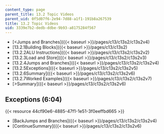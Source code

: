 ```yaml
---
content_type: page
parent_title: 13.2 Topic Videos
parent_uid: 0f5d07f6-2e94-7d88-a1f1-191b8a267539
title: 13.2 Topic Videos
uid: 3339e7b2-dedb-ddbe-9b93-a8175284f567
---
```


*   [\<Jumps and Branches]({{< baseurl >}}/pages/c13/c13s2/c13s2v4)
*   [13.2.1Building Blocks]({{< baseurl >}}/pages/c13/c13s2)
*   [13.2.2ALU Instructions]({{< baseurl >}}/pages/c13/c13s2/c13s2v2)
*   [13.2.3Load and Store]({{< baseurl >}}/pages/c13/c13s2/c13s2v3)
*   [13.2.4Jumps and Branches]({{< baseurl >}}/pages/c13/c13s2/c13s2v4)
*   [13.2.5Exceptions]({{< baseurl >}}/pages/c13/c13s2/c13s2v5)
*   [13.2.6Summary]({{< baseurl >}}/pages/c13/c13s2/c13s2v6)
*   [13.2.7Worked Examples]({{< baseurl >}}/pages/c13/c13s2/c13s2v7)
*   [\>Summary]({{< baseurl >}}/pages/c13/c13s2/c13s2v6)

Exceptions (6:04)
-----------------

{{< resource 44cf90e6-4885-47f1-1e51-3f0eeffbd665 >}}

*   [BackJumps and Branches]({{< baseurl >}}/pages/c13/c13s2/c13s2v4)
*   [ContinueSummary]({{< baseurl >}}/pages/c13/c13s2/c13s2v6)